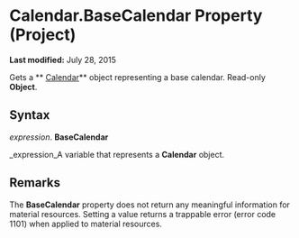
# Calendar.BaseCalendar Property (Project)

 **Last modified:** July 28, 2015

Gets a  ** [Calendar](2d3b0f05-4762-0058-15d4-47e1d2b9d9a9.md)** object representing a base calendar. Read-only **Object**.

## Syntax

 _expression_. **BaseCalendar**

 _expression_A variable that represents a  **Calendar** object.


## Remarks

The  **BaseCalendar** property does not return any meaningful information for material resources. Setting a value returns a trappable error (error code 1101) when applied to material resources.

